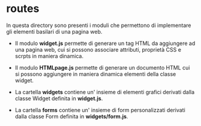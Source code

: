 # routes

In questa directory sono presenti i moduli che permettono di implementare gli elementi basilari di una pagina web.

- Il modulo **widget.js** permette di generare un tag HTML da aggiungere ad una pagina web, cui si possono associare attributi, proprietà CSS e scrpts in maniera dinamica.
- Il modulo **HTMLpage.js** permette di generare un documento HTML cui si possono aggiungere in maniera dinamica elementi della classe widget.

- La cartella **widgets** contiene un' insieme di elementi grafici derivati dalla classe Widget definita in **widget.js**.
- La cartella **forms** contiene un' insieme di form personalizzati derivati dalla classe Form definita in **widgets/form.js**.
